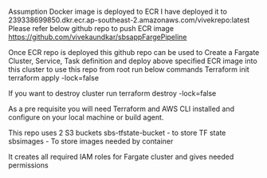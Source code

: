 Assumption
Docker image is deployed to ECR
I have deployed it to
239338699850.dkr.ecr.ap-southeast-2.amazonaws.com/vivekrepo:latest
Please refer below github repo to push ECR image
https://github.com/vivekaundkar/sbsappFargePipeline 

Once ECR repo is deployed this github repo can be used to
Create a Fargate Cluster, Service, Task definition and deploy above specified ECR image into this cluster
to use this repo from root run below commands
Terraform init
terraform apply -lock=false

If you want to destroy cluster run
terraform destroy -lock=false

As a pre requisite you will need Terraform and AWS CLI installed and configure on your local machine or build agent.

This repo uses 2 S3 buckets
sbs-tfstate-bucket - to store TF state
sbsimages - To store images needed by container

It creates all required IAM roles for Fargate cluster and gives needed permissions
